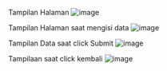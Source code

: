 Tampilan Halaman ![image](https://github.com/user-attachments/assets/b24b1f12-1bb5-4553-8751-4eb944923c34)



Tampilan Halaman saat mengisi data ![image](https://github.com/user-attachments/assets/be2c7f8d-c534-4c2f-b901-2696c3739045)




Tampilan Data saat click Submit ![image](https://github.com/user-attachments/assets/9606cbb9-84ea-46a5-823d-bf90bc3224f9)




Tampilaan saat click kembali ![image](https://github.com/user-attachments/assets/27937b01-4154-4b2b-9d3a-11c473afa0b3)
